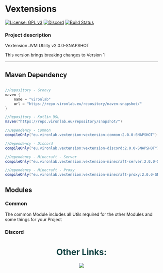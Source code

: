 # Vextensions

[![License: GPL v3](https://img.shields.io/badge/License-GPL%20v3-blue.svg)](LICENSE)
[![Discord](https://img.shields.io/discord/785956343407181824.svg)](https://discord.gg/wvcX92VyEH)
[![Build Status](https://ci.vironlab.eu/job/Vextension/badge/icon)](https://ci.vironlab.eu/job/Vextension/)

### Project description

Vextension JVM Utility v2.0.0-SNAPSHOT

This version brings breaking changes to Version 1

---

## Maven Dependency

```gradle

//Repository - Groovy
maven {
    name = "vironlab"
    url = "https://repo.vironlab.eu/repository/maven-snapshot/"
}

//Repository - Kotlin DSL
maven("https://repo.vironlab.eu/repository/snapshot/")

//Dependency - Common
compileOnly("eu.vironlab.vextension:vextension-common:2.0.0-SNAPSHOT")

//Dependency - Discord
compileOnly("eu.vironlab.vextension:vextension-discord:2.0.0-SNAPSHOT")

//Dependency - Minecraft - Server
compileOnly("eu.vironlab.vextension:vextension-minecraft-server:2.0.0-SNAPSHOT")

//Dependency - Minecraft - Proxy
compileOnly("eu.vironlab.vextension:vextension-minecraft-proxy:2.0.0-SNAPSHOT")
```

## Modules

### Common

The common Module includes all Utils required for the other Modules and some things for your Project

### Discord

<div align="center">
    <h1 style="color:#154444">Other Links:</h1>
    <a style="color:#00ff00" target="_blank" href="https://discord.gg/wvcX92VyEH"><img src="https://img.shields.io/discord/785956343407181824?label=vironlab.eu%20Discord&logo=Discord&logoColor=%23ffffff&style=flat-square"></img></a>
</div>
